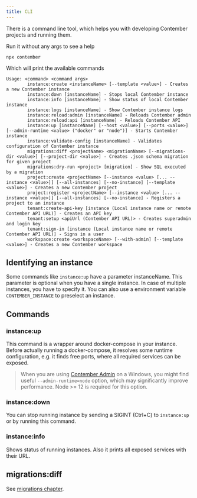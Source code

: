 ```yaml
---
title: CLI
---
```


There is a command line tool, which helps you with developing Contember projects and running them.

Run it without any args to see a help
```text
npx contember
``` 
Which will print the available commands
```text
Usage: <command> <command args>
        instance:create <instanceName> [--template <value>] - Creates a new Contember instance
        instance:down [instanceName] - Stops local Contember instance
        instance:info [instanceName] - Show status of local Contember instance
        instance:logs [instanceName] - Show Contember instance logs
        instance:reload:admin [instanceName] - Reloads Contember admin
        instance:reload:api [instanceName] - Reloads Contember API
        instance:up [instanceName] [--host <value>] [--ports <value>] [--admin-runtime <value> ("docker" or "node")] - Starts Contember instance
        instance:validate-config [instanceName] - Validates configuration of Contember instance
        migrations:diff <projectName> <migrationName> [--migrations-dir <value>] [--project-dir <value>] - Creates .json schema migration for given project
        migrations:dry-run <project> [migration] - Show SQL executed by a migration
        project:create <projectName> [--instance <value> [... --instance <value>]] [--all-instances] [--no-instance] [--template <value>] - Creates a new Contember project
        project:register <projectName> [--instance <value> [... --instance <value>]] [--all-instances] [--no-instance] - Registers a project to an instance
        tenant:create-api-key [instance (Local instance name or remote Contember API URL)] - Creates an API key
        tenant:setup <apiUrl (Contember API URL)> - Creates superadmin and login key
        tenant:sign-in [instance (Local instance name or remote Contember API URL)] - Signs in a user
        workspace:create <workspaceName> [--with-admin] [--template <value>] - Creates a new Contember workspace
```

## Identifying an instance

Some commands like `instance:up` have a parameter instanceName. This parameter is optional when you have a single instance. In case of multiple instances, you have to specify it. You can also use a environment variable `CONTEMBER_INSTANCE` to preselect an instance.

## Commands

### instance:up

This command is a wrapper around docker-compose in your instance. Before actually running a docker-compose, it resolves some runtime configuration, e.g. it finds free ports, where all required services can be exposed.

> When you are using [Contember Admin](admin/overview.md) on a Windows, you might find useful `--admin-runtime=node` option, which may significantly improve performance. Node >= 12 is required for this option.

### instance:down

You can stop running instance by sending a SIGINT (Ctrl+C) to `instance:up` or by running this command.

### instance:info

Shows status of running instances. Also it prints all exposed services with their URL.

## migrations:diff

See [migrations chapter](schema/migrations.md).
